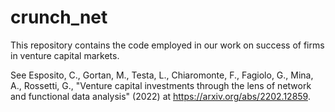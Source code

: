# crunch_net
This repository contains the code employed in our work on success of firms in venture capital markets.

See Esposito, C., Gortan, M., Testa, L., Chiaromonte, F., Fagiolo, G., Mina, A., Rossetti, G., "Venture capital investments through the lens of network and functional data analysis" (2022) at https://arxiv.org/abs/2202.12859. 
